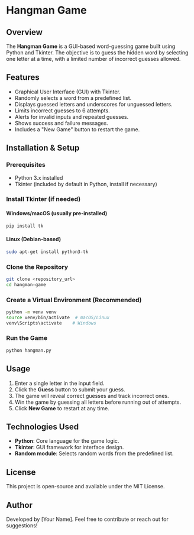 # Hangman Game

## Overview
The **Hangman Game** is a GUI-based word-guessing game built using Python and Tkinter. The objective is to guess the hidden word by selecting one letter at a time, with a limited number of incorrect guesses allowed.

## Features
- Graphical User Interface (GUI) with Tkinter.
- Randomly selects a word from a predefined list.
- Displays guessed letters and underscores for unguessed letters.
- Limits incorrect guesses to 6 attempts.
- Alerts for invalid inputs and repeated guesses.
- Shows success and failure messages.
- Includes a "New Game" button to restart the game.

## Installation & Setup
### Prerequisites
- Python 3.x installed
- Tkinter (included by default in Python, install if necessary)

### Install Tkinter (if needed)
#### Windows/macOS (usually pre-installed)
```sh
pip install tk
```

#### Linux (Debian-based)
```sh
sudo apt-get install python3-tk
```

### Clone the Repository
```sh
git clone <repository_url>
cd hangman-game
```

### Create a Virtual Environment (Recommended)
```sh
python -m venv venv
source venv/bin/activate  # macOS/Linux
venv\Scripts\activate    # Windows
```

### Run the Game
```sh
python hangman.py
```

## Usage
1. Enter a single letter in the input field.
2. Click the **Guess** button to submit your guess.
3. The game will reveal correct guesses and track incorrect ones.
4. Win the game by guessing all letters before running out of attempts.
5. Click **New Game** to restart at any time.

## Technologies Used
- **Python**: Core language for the game logic.
- **Tkinter**: GUI framework for interface design.
- **Random module**: Selects random words from the predefined list.

## License
This project is open-source and available under the MIT License.

## Author
Developed by [Your Name]. Feel free to contribute or reach out for suggestions!

